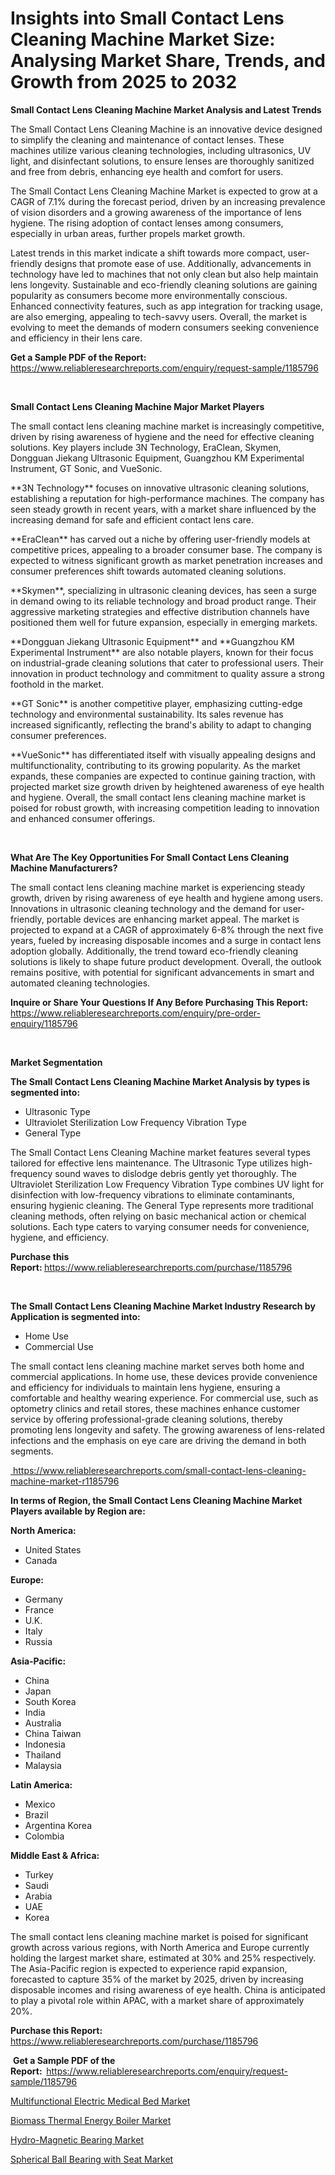 <p><h1>Insights into Small Contact Lens Cleaning Machine Market Size: Analysing Market Share, Trends, and Growth from 2025 to 2032</h1></p><p><strong>Small Contact Lens Cleaning Machine Market Analysis and Latest Trends</strong></p>
<p><p>The Small Contact Lens Cleaning Machine is an innovative device designed to simplify the cleaning and maintenance of contact lenses. These machines utilize various cleaning technologies, including ultrasonics, UV light, and disinfectant solutions, to ensure lenses are thoroughly sanitized and free from debris, enhancing eye health and comfort for users. </p><p>The Small Contact Lens Cleaning Machine Market is expected to grow at a CAGR of 7.1% during the forecast period, driven by an increasing prevalence of vision disorders and a growing awareness of the importance of lens hygiene. The rising adoption of contact lenses among consumers, especially in urban areas, further propels market growth. </p><p>Latest trends in this market indicate a shift towards more compact, user-friendly designs that promote ease of use. Additionally, advancements in technology have led to machines that not only clean but also help maintain lens longevity. Sustainable and eco-friendly cleaning solutions are gaining popularity as consumers become more environmentally conscious. Enhanced connectivity features, such as app integration for tracking usage, are also emerging, appealing to tech-savvy users. Overall, the market is evolving to meet the demands of modern consumers seeking convenience and efficiency in their lens care.</p></p>
<p><strong>Get a Sample PDF of the Report:&nbsp;</strong> <a href="https://www.reliableresearchreports.com/enquiry/request-sample/1185796?utm_campaign=112&utm_medium=2&utm_source=Github&utm_content=ia&utm_term=11012025&utm_id=small-contact-lens-cleaning-machine">https://www.reliableresearchreports.com/enquiry/request-sample/1185796</a></p>
<p>&nbsp;</p>
<p><strong>Small Contact Lens Cleaning Machine Major Market Players</strong></p>
<p><p>The small contact lens cleaning machine market is increasingly competitive, driven by rising awareness of hygiene and the need for effective cleaning solutions. Key players include 3N Technology, EraClean, Skymen, Dongguan Jiekang Ultrasonic Equipment, Guangzhou KM Experimental Instrument, GT Sonic, and VueSonic.</p><p>**3N Technology** focuses on innovative ultrasonic cleaning solutions, establishing a reputation for high-performance machines. The company has seen steady growth in recent years, with a market share influenced by the increasing demand for safe and efficient contact lens care.</p><p>**EraClean** has carved out a niche by offering user-friendly models at competitive prices, appealing to a broader consumer base. The company is expected to witness significant growth as market penetration increases and consumer preferences shift towards automated cleaning solutions.</p><p>**Skymen**, specializing in ultrasonic cleaning devices, has seen a surge in demand owing to its reliable technology and broad product range. Their aggressive marketing strategies and effective distribution channels have positioned them well for future expansion, especially in emerging markets.</p><p>**Dongguan Jiekang Ultrasonic Equipment** and **Guangzhou KM Experimental Instrument** are also notable players, known for their focus on industrial-grade cleaning solutions that cater to professional users. Their innovation in product technology and commitment to quality assure a strong foothold in the market.</p><p>**GT Sonic** is another competitive player, emphasizing cutting-edge technology and environmental sustainability. Its sales revenue has increased significantly, reflecting the brand's ability to adapt to changing consumer preferences.</p><p>**VueSonic** has differentiated itself with visually appealing designs and multifunctionality, contributing to its growing popularity. As the market expands, these companies are expected to continue gaining traction, with projected market size growth driven by heightened awareness of eye health and hygiene. Overall, the small contact lens cleaning machine market is poised for robust growth, with increasing competition leading to innovation and enhanced consumer offerings.</p></p>
<p>&nbsp;</p>
<p><strong>What Are The Key Opportunities For Small Contact Lens Cleaning Machine Manufacturers?</strong></p>
<p><p>The small contact lens cleaning machine market is experiencing steady growth, driven by rising awareness of eye health and hygiene among users. Innovations in ultrasonic cleaning technology and the demand for user-friendly, portable devices are enhancing market appeal. The market is projected to expand at a CAGR of approximately 6-8% through the next five years, fueled by increasing disposable incomes and a surge in contact lens adoption globally. Additionally, the trend toward eco-friendly cleaning solutions is likely to shape future product development. Overall, the outlook remains positive, with potential for significant advancements in smart and automated cleaning technologies.</p></p>
<p><strong>Inquire or Share Your Questions If Any Before Purchasing This Report:</strong> <a href="https://www.reliableresearchreports.com/enquiry/pre-order-enquiry/1185796?utm_campaign=112&utm_medium=2&utm_source=Github&utm_content=ia&utm_term=11012025&utm_id=small-contact-lens-cleaning-machine">https://www.reliableresearchreports.com/enquiry/pre-order-enquiry/1185796</a></p>
<p>&nbsp;</p>
<p><strong>Market Segmentation</strong></p>
<p><strong>The Small Contact Lens Cleaning Machine Market Analysis by types is segmented into:</strong></p>
<p><ul><li>Ultrasonic Type</li><li>Ultraviolet Sterilization Low Frequency Vibration Type</li><li>General Type</li></ul></p>
<p><p>The Small Contact Lens Cleaning Machine market features several types tailored for effective lens maintenance. The Ultrasonic Type utilizes high-frequency sound waves to dislodge debris gently yet thoroughly. The Ultraviolet Sterilization Low Frequency Vibration Type combines UV light for disinfection with low-frequency vibrations to eliminate contaminants, ensuring hygienic cleaning. The General Type represents more traditional cleaning methods, often relying on basic mechanical action or chemical solutions. Each type caters to varying consumer needs for convenience, hygiene, and efficiency.</p></p>
<p><strong>Purchase this Report:&nbsp;</strong><a href="https://www.reliableresearchreports.com/purchase/1185796?utm_campaign=112&utm_medium=2&utm_source=Github&utm_content=ia&utm_term=11012025&utm_id=small-contact-lens-cleaning-machine">https://www.reliableresearchreports.com/purchase/1185796</a></p>
<p>&nbsp;</p>
<p><strong>The Small Contact Lens Cleaning Machine Market Industry Research by Application is segmented into:</strong></p>
<p><ul><li>Home Use</li><li>Commercial Use</li></ul></p>
<p><p>The small contact lens cleaning machine market serves both home and commercial applications. In home use, these devices provide convenience and efficiency for individuals to maintain lens hygiene, ensuring a comfortable and healthy wearing experience. For commercial use, such as optometry clinics and retail stores, these machines enhance customer service by offering professional-grade cleaning solutions, thereby promoting lens longevity and safety. The growing awareness of lens-related infections and the emphasis on eye care are driving the demand in both segments.</p></p>
<p><a href="https://www.reliableresearchreports.com/small-contact-lens-cleaning-machine-market-r1185796?utm_campaign=112&utm_medium=2&utm_source=Github&utm_content=ia&utm_term=11012025&utm_id=small-contact-lens-cleaning-machine">&nbsp;https://www.reliableresearchreports.com/small-contact-lens-cleaning-machine-market-r1185796</a></p>
<p><strong>In terms of Region, the Small Contact Lens Cleaning Machine Market Players available by Region are:</strong></p>
<p>
    <p> <strong> North America: </strong>
        <ul>
            <li>United States</li>
            <li>Canada</li>
        </ul>
        </p> 
    <p> <strong> Europe: </strong>
        <ul>
            <li>Germany</li>
            <li>France</li>
            <li>U.K.</li>
            <li>Italy</li>
            <li>Russia</li>
        </ul>
        </p> 
    <p> <strong> Asia-Pacific: </strong>
        <ul>
            <li>China</li>
            <li>Japan</li>
            <li>South Korea</li>
            <li>India</li>
            <li>Australia</li>
            <li>China Taiwan</li>
            <li>Indonesia</li>
            <li>Thailand</li>
            <li>Malaysia</li>
        </ul>
        </p> 
    <p> <strong> Latin America: </strong>
        <ul>
            <li>Mexico</li>
            <li>Brazil</li>
            <li>Argentina Korea</li>
            <li>Colombia</li>
        </ul>
        </p> 
    <p> <strong> Middle East & Africa: </strong>
        <ul>
            <li>Turkey</li>
            <li>Saudi</li>
            <li>Arabia</li>
            <li>UAE</li>
            <li>Korea</li>
        </ul>
    </p>
    </p>
<p><p>The small contact lens cleaning machine market is poised for significant growth across various regions, with North America and Europe currently holding the largest market share, estimated at 30% and 25% respectively. The Asia-Pacific region is expected to experience rapid expansion, forecasted to capture 35% of the market by 2025, driven by increasing disposable incomes and rising awareness of eye health. China is anticipated to play a pivotal role within APAC, with a market share of approximately 20%.</p></p>
<p><strong>Purchase this Report: </strong><a href="https://www.reliableresearchreports.com/purchase/1185796?utm_campaign=112&utm_medium=2&utm_source=Github&utm_content=ia&utm_term=11012025&utm_id=small-contact-lens-cleaning-machine">https://www.reliableresearchreports.com/purchase/1185796</a></p>
<p>&nbsp;<strong>Get a Sample PDF of the Report:&nbsp;&nbsp;</strong><a href="https://www.reliableresearchreports.com/enquiry/request-sample/1185796?utm_campaign=112&utm_medium=2&utm_source=Github&utm_content=ia&utm_term=11012025&utm_id=small-contact-lens-cleaning-machine">https://www.reliableresearchreports.com/enquiry/request-sample/1185796</a></p>
<p><strong></strong></p>
<p><p><a href="https://github.com/delindacallegari68/Market-Research-Report-List-1/blob/main/multifunctional-electric-medical-bed-market.md?utm_campaign=112&utm_medium=2&utm_source=Github&utm_content=ia&utm_term=11012025&utm_id=small-contact-lens-cleaning-machine">Multifunctional Electric Medical Bed Market</a></p><p><a href="https://github.com/santosh758595/Market-Research-Report-List-6/blob/main/biomass-thermal-energy-boiler-market.md?utm_campaign=112&utm_medium=2&utm_source=Github&utm_content=ia&utm_term=11012025&utm_id=small-contact-lens-cleaning-machine">Biomass Thermal Energy Boiler Market</a></p><p><a href="https://github.com/steidmindy199393/Market-Research-Report-List-1/blob/main/hydro-magnetic-bearing-market.md?utm_campaign=112&utm_medium=2&utm_source=Github&utm_content=ia&utm_term=11012025&utm_id=small-contact-lens-cleaning-machine">Hydro-Magnetic Bearing Market</a></p><p><a href="https://github.com/klindsey95/Market-Research-Report-List-1/blob/main/spherical-ball-bearing-with-seat-market.md?utm_campaign=112&utm_medium=2&utm_source=Github&utm_content=ia&utm_term=11012025&utm_id=small-contact-lens-cleaning-machine">Spherical Ball Bearing with Seat Market</a></p></p>